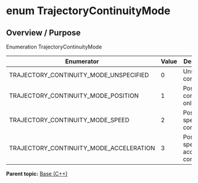 # enum TrajectoryContinuityMode

## Overview / Purpose

Enumeration TrajectoryContinuityMode

|Enumerator|Value|Description|
|----------|-----|-----------|
|TRAJECTORY\_CONTINUITY\_MODE\_UNSPECIFIED|0|Unspecified continuity|
|TRAJECTORY\_CONTINUITY\_MODE\_POSITION|1|Position continuity only|
|TRAJECTORY\_CONTINUITY\_MODE\_SPEED|2|Position and speed continuity|
|TRAJECTORY\_CONTINUITY\_MODE\_ACCELERATION|3|Position, speed and acceleration continuity|

**Parent topic:** [Base \(C++\)](../../summary_pages/Base.md)


